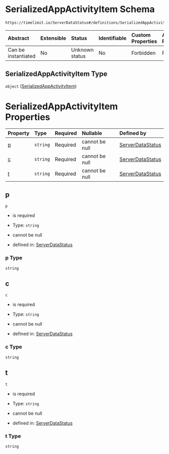 # SerializedAppActivityItem Schema

```txt
https://timelimit.io/ServerDataStatus#/definitions/SerializedAppActivityItem
```



| Abstract            | Extensible | Status         | Identifiable | Custom Properties | Additional Properties | Access Restrictions | Defined In                                                                            |
| :------------------ | :--------- | :------------- | :----------- | :---------------- | :-------------------- | :------------------ | :------------------------------------------------------------------------------------ |
| Can be instantiated | No         | Unknown status | No           | Forbidden         | Forbidden             | none                | [ServerDataStatus.schema.json\*](ServerDataStatus.schema.json "open original schema") |

## SerializedAppActivityItem Type

`object` ([SerializedAppActivityItem](serverdatastatus-definitions-serializedappactivityitem.md))

# SerializedAppActivityItem Properties

| Property | Type     | Required | Nullable       | Defined by                                                                                                                                                                             |
| :------- | :------- | :------- | :------------- | :------------------------------------------------------------------------------------------------------------------------------------------------------------------------------------- |
| [p](#p)  | `string` | Required | cannot be null | [ServerDataStatus](serverdatastatus-definitions-serializedappactivityitem-properties-p.md "https://timelimit.io/ServerDataStatus#/definitions/SerializedAppActivityItem/properties/p") |
| [c](#c)  | `string` | Required | cannot be null | [ServerDataStatus](serverdatastatus-definitions-serializedappactivityitem-properties-c.md "https://timelimit.io/ServerDataStatus#/definitions/SerializedAppActivityItem/properties/c") |
| [t](#t)  | `string` | Required | cannot be null | [ServerDataStatus](serverdatastatus-definitions-serializedappactivityitem-properties-t.md "https://timelimit.io/ServerDataStatus#/definitions/SerializedAppActivityItem/properties/t") |

## p



`p`

*   is required

*   Type: `string`

*   cannot be null

*   defined in: [ServerDataStatus](serverdatastatus-definitions-serializedappactivityitem-properties-p.md "https://timelimit.io/ServerDataStatus#/definitions/SerializedAppActivityItem/properties/p")

### p Type

`string`

## c



`c`

*   is required

*   Type: `string`

*   cannot be null

*   defined in: [ServerDataStatus](serverdatastatus-definitions-serializedappactivityitem-properties-c.md "https://timelimit.io/ServerDataStatus#/definitions/SerializedAppActivityItem/properties/c")

### c Type

`string`

## t



`t`

*   is required

*   Type: `string`

*   cannot be null

*   defined in: [ServerDataStatus](serverdatastatus-definitions-serializedappactivityitem-properties-t.md "https://timelimit.io/ServerDataStatus#/definitions/SerializedAppActivityItem/properties/t")

### t Type

`string`
